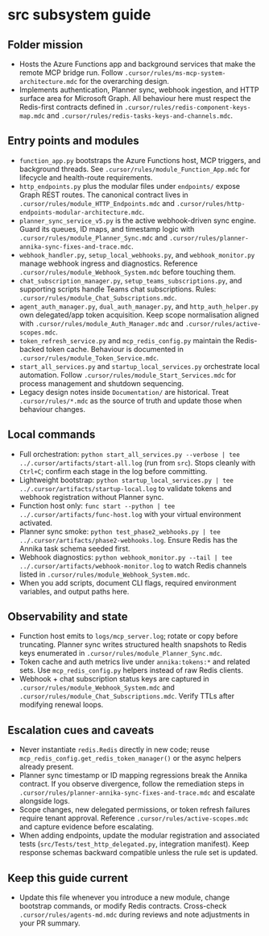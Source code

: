 # src subsystem guide

## Folder mission
- Hosts the Azure Functions app and background services that make the remote MCP bridge run. Follow `.cursor/rules/ms-mcp-system-architecture.mdc` for the overarching design.
- Implements authentication, Planner sync, webhook ingestion, and HTTP surface area for Microsoft Graph. All behaviour here must respect the Redis-first contracts defined in `.cursor/rules/redis-component-keys-map.mdc` and `.cursor/rules/redis-tasks-keys-and-channels.mdc`.

## Entry points and modules
- `function_app.py` bootstraps the Azure Functions host, MCP triggers, and background threads. See `.cursor/rules/module_Function_App.mdc` for lifecycle and health-route requirements.
- `http_endpoints.py` plus the modular files under `endpoints/` expose Graph REST routes. The canonical contract lives in `.cursor/rules/module_HTTP_Endpoints.mdc` and `.cursor/rules/http-endpoints-modular-architecture.mdc`.
- `planner_sync_service_v5.py` is the active webhook-driven sync engine. Guard its queues, ID maps, and timestamp logic with `.cursor/rules/module_Planner_Sync.mdc` and `.cursor/rules/planner-annika-sync-fixes-and-trace.mdc`.
- `webhook_handler.py`, `setup_local_webhooks.py`, and `webhook_monitor.py` manage webhook ingress and diagnostics. Reference `.cursor/rules/module_Webhook_System.mdc` before touching them.
- `chat_subscription_manager.py`, `setup_teams_subscriptions.py`, and supporting scripts handle Teams chat subscriptions. Rules: `.cursor/rules/module_Chat_Subscriptions.mdc`.
- `agent_auth_manager.py`, `dual_auth_manager.py`, and `http_auth_helper.py` own delegated/app token acquisition. Keep scope normalisation aligned with `.cursor/rules/module_Auth_Manager.mdc` and `.cursor/rules/active-scopes.mdc`.
- `token_refresh_service.py` and `mcp_redis_config.py` maintain the Redis-backed token cache. Behaviour is documented in `.cursor/rules/module_Token_Service.mdc`.
- `start_all_services.py` and `startup_local_services.py` orchestrate local automation. Follow `.cursor/rules/module_Start_Services.mdc` for process management and shutdown sequencing.
- Legacy design notes inside `Documentation/` are historical. Treat `.cursor/rules/*.mdc` as the source of truth and update those when behaviour changes.

## Local commands
- Full orchestration: `python start_all_services.py --verbose | tee ../.cursor/artifacts/start-all.log` (run from `src`). Stops cleanly with `Ctrl+C`; confirm each stage in the log before committing.
- Lightweight bootstrap: `python startup_local_services.py | tee ../.cursor/artifacts/startup-local.log` to validate tokens and webhook registration without Planner sync.
- Function host only: `func start --python | tee ../.cursor/artifacts/func-host.log` with your virtual environment activated.
- Planner sync smoke: `python test_phase2_webhooks.py | tee ../.cursor/artifacts/phase2-webhooks.log`. Ensure Redis has the Annika task schema seeded first.
- Webhook diagnostics: `python webhook_monitor.py --tail | tee ../.cursor/artifacts/webhook-monitor.log` to watch Redis channels listed in `.cursor/rules/module_Webhook_System.mdc`.
- When you add scripts, document CLI flags, required environment variables, and output paths here.

## Observability and state
- Function host emits to `logs/mcp_server.log`; rotate or copy before truncating. Planner sync writes structured health snapshots to Redis keys enumerated in `.cursor/rules/module_Planner_Sync.mdc`.
- Token cache and auth metrics live under `annika:tokens:*` and related sets. Use `mcp_redis_config.py` helpers instead of raw Redis clients.
- Webhook + chat subscription status keys are captured in `.cursor/rules/module_Webhook_System.mdc` and `.cursor/rules/module_Chat_Subscriptions.mdc`. Verify TTLs after modifying renewal loops.

## Escalation cues and caveats
- Never instantiate `redis.Redis` directly in new code; reuse `mcp_redis_config.get_redis_token_manager()` or the async helpers already present.
- Planner sync timestamp or ID mapping regressions break the Annika contract. If you observe divergence, follow the remediation steps in `.cursor/rules/planner-annika-sync-fixes-and-trace.mdc` and escalate alongside logs.
- Scope changes, new delegated permissions, or token refresh failures require tenant approval. Reference `.cursor/rules/active-scopes.mdc` and capture evidence before escalating.
- When adding endpoints, update the modular registration and associated tests (`src/Tests/test_http_delegated.py`, integration manifest). Keep response schemas backward compatible unless the rule set is updated.

## Keep this guide current
- Update this file whenever you introduce a new module, change bootstrap commands, or modify Redis contracts. Cross-check `.cursor/rules/agents-md.mdc` during reviews and note adjustments in your PR summary.
